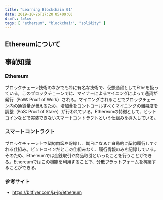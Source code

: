 ```yaml
---
title: "Learning Blockchain 01"
date: 2019-10-26T17:20:05+09:00
draft: false
tags: [ "ethereum", "blockchain", "solidity" ]
---
```


## Ethereumについて

## 事前知識
### Ethereum
ブロックチェーン技術のなかでも特に有名な技術で、仮想通貨としてEtheを扱っている。このブロックチェーンでは、マイナーによるマイニングによって通貨が発行（PoW: Proof of Work）される。マイニングされることでブロックチェーン内の通貨量が増えるため、増加量をコントロールすべくマイニングの難易度を調整（PoS: Proof of Stake）が行われている。Ethereumの特徴として、ビットコインなどで実装できないスマートコントラクトという仕組みを導入している。

### スマートコントラクト
ブロックチェーン上で契約内容を記録し、期日になると自動的に契約履行してくれる仕組み。ビットコインだとこの仕組みなく、履行情報のみを記録している。そのため、Ethereumでは金銭取引や商品取引といったことを行うことができる。Ethereumではこの機能を利用することで、分散プラットフォームを構築することができる。

### 参考サイト

- https://bitflyer.com/ja-jp/ethereum
